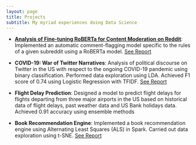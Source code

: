 ```yaml
---
layout: page
title: Projects
subtitle: My myriad experiences doing Data Science
---
```


+ **[Analysis of Fine-tuning RoBERTa for Content Moderation on Reddit](https://github.com/anushapatil5/NLU-ContentModeration)**: Implemented an automatic comment-flagging model specific to the rules of a given subreddit using a RoBERTa model. [See Report](assets/reddit_report.pdf.pdf)


+ **COVID-19: War of Twitter Narratives**: Analysis of political discourse on Twitter in the US with respect to the ongoing COVID-19 pandemic using binary classification. Performed data exploration using LDA. Achieved F1 score of 0.74 using Logistic Regression with TFIDF. [See Report](assets/COVID_report.pdf)


+ **Flight Delay Prediction**: Designed a model to predict flight delays for flights departing from three major airports in the US based on historical data of flight delays, past weather data and US Bank holidays data. Achieved 0.91 accuracy using ensemble methods

+ **Book Recommendation Engine**: Implemented a book recommendation engine using Alternating Least Squares (ALS) in Spark. Carried out data exploration using t-SNE. [See Report](assets/Project_report.pdf)




